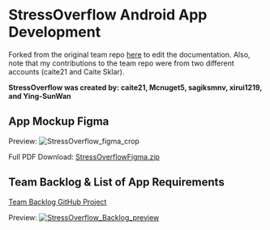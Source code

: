 # StressOverflow Android App Development
Forked from the original team repo [here](https://github.com/CMPUT301F23T02/StressOverflow) to edit the documentation. Also, note that my contributions to the team repo were from two different accounts (caite21 and Caite Sklar).

**StressOverflow was created by: caite21, Mcnuget5, sagiksmnv, xirui1219, and Ying-SunWan**

## App Mockup Figma
Preview:
![StressOverflow_figma_crop](https://github.com/user-attachments/assets/52086be0-9c09-43e8-9c72-14e2f21c083a)

Full PDF Download: [StressOverflowFigma.zip](https://github.com/CMPUT301F23T02/StressOverflow/files/13552287/CMPUT301_Part4_Version.2.zip)

## Team Backlog & List of App Requirements
[Team Backlog GitHub Project](https://github.com/orgs/CMPUT301F23T02/projects/1)

Preview:
[![StressOverflow_Backlog_preview](https://github.com/user-attachments/assets/516943ee-1f3c-4834-9fc6-6c514f9162f3)](https://github.com/orgs/CMPUT301F23T02/projects/1)
